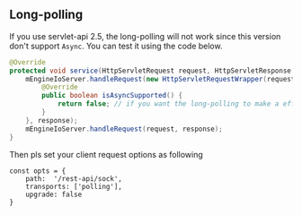 ## Long-polling

If you use servlet-api 2.5, the long-polling will not work since this version don't support `Async`.
You can test it using the code below.

```java
@Override
protected void service(HttpServletRequest request, HttpServletResponse response) throws IOException {
    mEngineIoServer.handleRequest(new HttpServletRequestWrapper(request) {
        @Override
        public boolean isAsyncSupported() {
            return false; // if you want the long-polling to make a effect, you need let it return true
        }
    }, response);
    mEngineIoServer.handleRequest(request, response);
}
```

Then pls set your client request options as following

```node
const opts = {
    path:  '/rest-api/sock',
    transports: ['polling'],
    upgrade: false
}
```